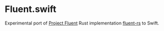 # Fluent.swift
Experimental port of [Project Fluent](https://www.projectfluent.org/) Rust implementation [fluent-rs](https://github.com/projectfluent/fluent-rs) to Swift.
